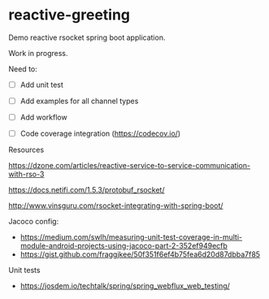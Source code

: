 # reactive-greeting

Demo reactive rsocket spring boot application. 


Work in progress.

Need to:
- [ ] Add unit test
- [ ] Add examples for all channel types
- [ ] Add workflow
- [ ] Code coverage integration (https://codecov.io/)


Resources

https://dzone.com/articles/reactive-service-to-service-communication-with-rso-3

https://docs.netifi.com/1.5.3/protobuf_rsocket/

http://www.vinsguru.com/rsocket-integrating-with-spring-boot/

Jacoco config:
- https://medium.com/swlh/measuring-unit-test-coverage-in-multi-module-android-projects-using-jacoco-part-2-352ef949ecfb
- https://gist.github.com/fraggjkee/50f351f6ef4b75fea6d20d87dbba7f85

Unit tests
- https://josdem.io/techtalk/spring/spring_webflux_web_testing/
